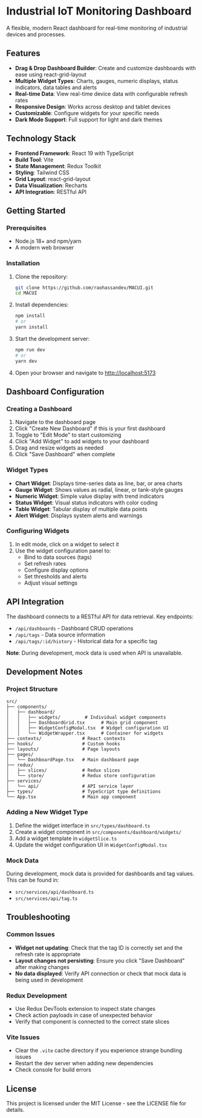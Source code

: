 # Industrial IoT Monitoring Dashboard

A flexible, modern React dashboard for real-time monitoring of industrial devices and processes.

## Features

- **Drag & Drop Dashboard Builder**: Create and customize dashboards with ease using react-grid-layout
- **Multiple Widget Types**: Charts, gauges, numeric displays, status indicators, data tables and alerts
- **Real-time Data**: View real-time device data with configurable refresh rates
- **Responsive Design**: Works across desktop and tablet devices
- **Customizable**: Configure widgets for your specific needs
- **Dark Mode Support**: Full support for light and dark themes

## Technology Stack

- **Frontend Framework**: React 19 with TypeScript
- **Build Tool**: Vite
- **State Management**: Redux Toolkit
- **Styling**: Tailwind CSS
- **Grid Layout**: react-grid-layout
- **Data Visualization**: Recharts
- **API Integration**: RESTful API

## Getting Started

### Prerequisites

- Node.js 18+ and npm/yarn
- A modern web browser

### Installation

1. Clone the repository:
   ```bash
   git clone https://github.com/raohassandev/MACUI.git
   cd MACUI
   ```

2. Install dependencies:
   ```bash
   npm install
   # or
   yarn install
   ```

3. Start the development server:
   ```bash
   npm run dev
   # or
   yarn dev
   ```

4. Open your browser and navigate to [http://localhost:5173](http://localhost:5173)

## Dashboard Configuration

### Creating a Dashboard

1. Navigate to the dashboard page
2. Click "Create New Dashboard" if this is your first dashboard
3. Toggle to "Edit Mode" to start customizing
4. Click "Add Widget" to add widgets to your dashboard
5. Drag and resize widgets as needed
6. Click "Save Dashboard" when complete

### Widget Types

- **Chart Widget**: Displays time-series data as line, bar, or area charts
- **Gauge Widget**: Shows values as radial, linear, or tank-style gauges
- **Numeric Widget**: Simple value display with trend indicators
- **Status Widget**: Visual status indicators with color coding
- **Table Widget**: Tabular display of multiple data points
- **Alert Widget**: Displays system alerts and warnings

### Configuring Widgets

1. In edit mode, click on a widget to select it
2. Use the widget configuration panel to:
   - Bind to data sources (tags)
   - Set refresh rates
   - Configure display options
   - Set thresholds and alerts
   - Adjust visual settings

## API Integration

The dashboard connects to a RESTful API for data retrieval. Key endpoints:

- `/api/dashboards` - Dashboard CRUD operations
- `/api/tags` - Data source information
- `/api/tags/:id/history` - Historical data for a specific tag

**Note**: During development, mock data is used when API is unavailable.

## Development Notes

### Project Structure

```
src/
├── components/
│   ├── dashboard/
│   │   ├── widgets/         # Individual widget components
│   │   ├── DashboardGrid.tsx      # Main grid component
│   │   ├── WidgetConfigModal.tsx  # Widget configuration UI
│   │   └── WidgetWrapper.tsx      # Container for widgets
├── contexts/               # React contexts
├── hooks/                  # Custom hooks
├── layouts/                # Page layouts
├── pages/
│   └── DashboardPage.tsx   # Main dashboard page
├── redux/
│   ├── slices/             # Redux slices 
│   └── store/              # Redux store configuration
├── services/
│   └── api/                # API service layer
├── types/                  # TypeScript type definitions
└── App.tsx                 # Main app component
```

### Adding a New Widget Type

1. Define the widget interface in `src/types/dashboard.ts`
2. Create a widget component in `src/components/dashboard/widgets/`
3. Add a widget template in `widgetSlice.ts`
4. Update the widget configuration UI in `WidgetConfigModal.tsx`

### Mock Data

During development, mock data is provided for dashboards and tag values. This can be found in:
- `src/services/api/dashboard.ts`
- `src/services/api/tag.ts`

## Troubleshooting

### Common Issues

- **Widget not updating**: Check that the tag ID is correctly set and the refresh rate is appropriate
- **Layout changes not persisting**: Ensure you click "Save Dashboard" after making changes
- **No data displayed**: Verify API connection or check that mock data is being used in development

### Redux Development

- Use Redux DevTools extension to inspect state changes
- Check action payloads in case of unexpected behavior
- Verify that component is connected to the correct state slices

### Vite Issues

- Clear the `.vite` cache directory if you experience strange bundling issues
- Restart the dev server when adding new dependencies
- Check console for build errors

## License

This project is licensed under the MIT License - see the LICENSE file for details.